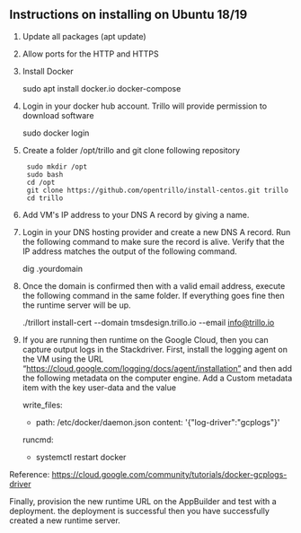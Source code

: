 ## Instructions on installing on Ubuntu 18/19

1. Update all packages (apt update)
2. Allow ports for the HTTP and HTTPS
3. Install Docker 

    sudo apt install docker.io docker-compose

4. Login in your docker hub account. Trillo will provide permission to download  software

    sudo docker login

5. Create a folder /opt/trillo and git clone following repository
		

	    sudo mkdir /opt
    	sudo bash
    	cd /opt
    	git clone https://github.com/opentrillo/install-centos.git trillo
    	cd trillo

6. Add VM's IP address to your DNS A record by giving a name. 
7. Login in your DNS hosting provider and create a new DNS A record.  Run the following command to make sure the record is alive. Verify that the IP address matches the output of the following command. 
	
    dig  <A-record-name>.yourdomain

8. Once the domain is confirmed then with a valid email address,   execute the following command in the same folder. If everything goes fine then the runtime server will be up.

    ./trillort install-cert --domain tmsdesign.trillo.io --email info@trillo.io

9. If you are running then runtime on the Google Cloud,  then you can capture output logs in the Stackdriver. First, install the logging agent on the VM using the URL “https://cloud.google.com/logging/docs/agent/installation” and then add the following metadata on the computer engine. Add a Custom metadata item with the key user-data and the value

    write_files:
      - path: /etc/docker/daemon.json
        content: '{"log-driver":"gcplogs"}'
    
    runcmd:
      - systemctl restart docker

Reference: https://cloud.google.com/community/tutorials/docker-gcplogs-driver

Finally, provision the new runtime URL on the AppBuilder and test with a deployment.  the deployment is successful then you have successfully created a new runtime server.  




